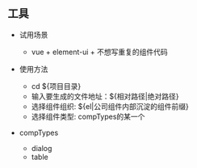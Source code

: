 ## 工具

- 试用场景
  - vue + element-ui + 不想写重复的组件代码

- 使用方法
  - cd ${项目目录}
  - 输入要生成的文件地址：${相对路径|绝对路径}
  - 选择组件组织: ${el|公司组件内部沉淀的组件前缀}
  - 选择组件类型: compTypes的某一个

- compTypes
  - dialog
  - table